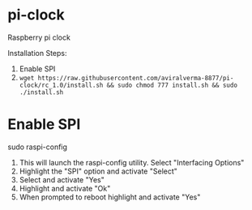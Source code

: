# pi-clock
Raspberry pi clock

Installation Steps:

  1. Enable SPI
  2. ```wget https://raw.githubusercontent.com/aviralverma-8877/pi-clock/rc_1.0/install.sh && sudo chmod 777 install.sh && sudo ./install.sh```

# Enable SPI
sudo raspi-config

  1. This will launch the raspi-config utility. Select "Interfacing Options"
  2. Highlight the "SPI" option and activate "Select"
  3. Select and activate "Yes"
  4. Highlight and activate "Ok"
  5. When prompted to reboot highlight and activate "Yes"
